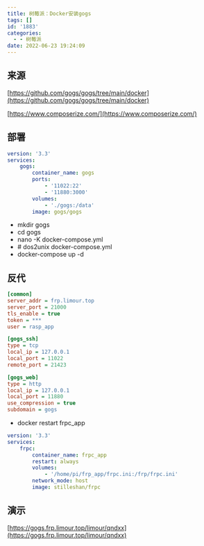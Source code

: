 ```yaml
---
title: 树莓派：Docker安装gogs
tags: []
id: '1883'
categories:
  - - 树莓派
date: 2022-06-23 19:24:09
---
```


## 来源

[https://github.com/gogs/gogs/tree/main/docker](https://github.com/gogs/gogs/tree/main/docker)

[https://www.composerize.com/](https://www.composerize.com/)

## 部署

```yml
version: '3.3'
services:
    gogs:
        container_name: gogs
        ports:
            - '11022:22'
            - '11880:3000'
        volumes:
            - './gogs:/data'
        image: gogs/gogs
```

*   mkdir gogs
*   cd gogs
*   nano -K docker-compose.yml
*   \# dos2unix docker-compose.yml
*   docker-compose up -d

## 反代

```ini
[common]
server_addr = frp.limour.top
server_port = 21000
tls_enable = true
token = ***
user = rasp_app

[gogs_ssh]
type = tcp
local_ip = 127.0.0.1
local_port = 11022
remote_port = 21423

[gogs_web]
type = http
local_ip = 127.0.0.1
local_port = 11880
use_compression = true
subdomain = gogs
```

*   docker restart frpc\_app

```yml
version: '3.3'
services:
    frpc:
        container_name: frpc_app
        restart: always
        volumes:
            - '/home/pi/frp_app/frpc.ini:/frp/frpc.ini'
        network_mode: host
        image: stilleshan/frpc
```

## 演示

[https://gogs.frp.limour.top/limour/qndxx](https://gogs.frp.limour.top/limour/qndxx)
